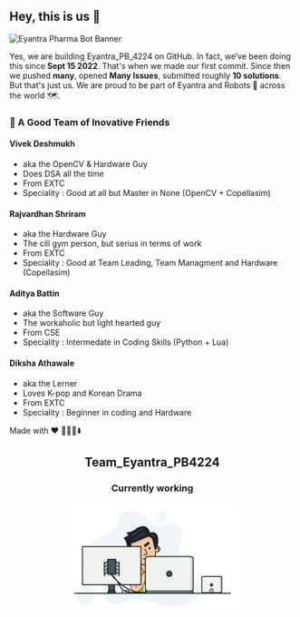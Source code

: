 ## Hey, this is us 👋

![Eyantra Pharma Bot Banner](https://portal.e-yantra.org/img/theme/pb.png)

Yes, we are building Eyantra_PB_4224 on GitHub. In fact, we’ve been doing this since **Sept 15 2022**. That's when we made our first commit. Since then we pushed **many**, opened **Many Issues**, submitted roughly **10 solutions**. But that's just us. We are proud  to be part of Eyantra and Robots :robot: across the world 🗺️.
### 🍿 A Good Team of Inovative Friends 

#### Vivek Deshmukh 
 - aka the OpenCV & Hardware Guy
 - Does DSA all the time 
 - From EXTC 
 - Speciality : Good at all but Master in None (OpenCV + Copellasim)

#### Rajvardhan Shriram 
 - aka the Hardware Guy
 - The cill gym person, but serius in terms of work 
 - From EXTC 
 - Speciality : Good at Team Leading, Team Managment and Hardware (Copellasim)
 
#### Aditya Battin
 - aka the Software Guy
 - The workaholic but light hearted guy
 - From CSE 
 - Speciality : Intermedate in Coding Skills (Python + Lua)
 
#### Diksha Athawale
 - aka the Lerner 
 - Loves K-pop and Korean Drama  
 - From EXTC 
 - Speciality : Beginner in coding and Hardware

Made with :heart:
🙇‍♂️🎤⬇️
<div align = "center">
 <h2 align="center">Team_Eyantra_PB4224</h2>
<h3 align="center">Currently working</h3><div g align="center">
<img src="https://raw.githubusercontent.com/yashkondewar/yashkondewar/master/Github My img.gif" width=300>
</div>

